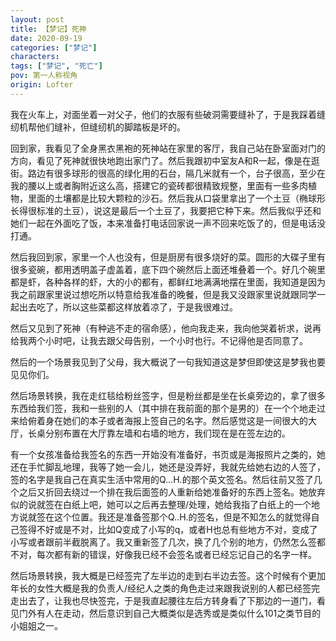 ```yaml
---
layout: post
title: 【梦记】死神
date: 2020-09-19
categories: ["梦记"]
characters: 
tags: ["梦记", "死亡"]
pov: 第一人称视角
origin: Lofter
---
```


我在火车上，对面坐着一对父子，他们的衣服有些破洞需要缝补了，于是我踩着缝纫机帮他们缝补，但缝纫机的脚踏板是坏的。

回到家，我看见了全身黑衣黑袍的死神站在家里的客厅，我自己站在卧室面对门的方向，看见了死神就很快地跑出家门了。然后我跟初中室友A和R一起，像是在逛街。路边有很多球形的很高的绿化用的石台，隔几米就有一个，台子很高，至少在我的腰以上或者胸附近这么高，搭建它的瓷砖都很精致规整，里面有一些多肉植物，里面的土壤都是比较大颗粒的沙石。然后我从口袋里拿出了一个土豆（椭球形长得很标准的土豆），说这是最后一个土豆了，我要把它种下来。然后我似乎还和她们一起在外面吃了饭，本来准备打电话回家说一声不回来吃饭了的，但是电话没打通。

然后我回到家，家里一个人也没有，但是厨房有很多烧好的菜。圆形的大碟子里有很多瓷碗，都用透明盖子虚盖着，底下四个碗然后上面还堆叠着一个。好几个碗里都是虾，各种各样的虾，大的小的都有，都鲜红地满满地摆在里面，我知道是因为我之前跟家里说过想吃所以特意给我准备的晚餐，但是我又没跟家里说就跟同学一起出去吃了，所以这些菜都这样放着凉了，于是我很难过。

然后又见到了死神（有种逃不走的宿命感），他向我走来，我向他哭着祈求，说再给我两个小时吧，让我去跟父母告别，一个小时也行。不记得他是否同意了。

然后的一个场景我见到了父母，我大概说了一句我知道这是梦但即使这是梦我也要见见你们。

然后场景转换，我在走红毯给粉丝签字，但是粉丝都是坐在长桌旁边的，拿了很多东西给我们签，我和一些别的人（其中排在我前面的那个是男的）在一个个地走过来给俯着身在她们的本子或者海报上签自己的名字。然后感觉这是一间很大的大厅，长桌分别布置在大厅靠左墙和右墙的地方，我们现在是在签左边的。

有一个女孩准备给我签名的东西一开始没有准备好，书页或是海报照片之类的，她还在手忙脚乱地理，我等了她一会儿，她还是没弄好，我就先给她右边的人签了，签的名字是我自己在真实生活中常用的Q…H.的那个英文签名。然后往前又签了几个之后又折回去绕过一个排在我后面签的人重新给她准备好的东西上签名。她放弃似的说就签在白纸上吧，她可以之后再去整理/处理，她给我指了白纸上的一个地方说就签在这个位置。我还是准备签那个Q..H.的签名，但是不知怎么的就觉得自己签得不好或是不对，比如Q变成了小写的q，或者H也总有些地方不对，变成了小写或者跟前半截脱离了。我又重新签了几次，换了几个别的地方，仍然怎么签都不对，每次都有新的错误，好像我已经不会签名或者已经忘记自己的名字一样。

然后场景转换，我大概是已经签完了左半边的走到右半边去签。这个时候有个更加年长的女性大概是我的负责人/经纪人之类的角色走过来跟我说别的人都已经签完走出去了，让我也尽快签完，于是我直起腰往左后方转身看了下那边的一道门，看见门外有人在走动，然后意识到自己大概类似是选秀或是类似什么101之类节目的小姐姐之一。
